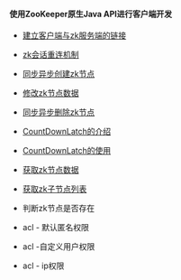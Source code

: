 #### 使用ZooKeeper原生Java API进行客户端开发

* [建立客户端与zk服务端的链接](<https://github.com/haoxiaoyong1014/zookeeperGuide/blob/master/zk-api/src/main/java/cn/haoxy/zk/api/demo/ZKConnect.java>)

* [zk会话重连机制](<https://github.com/haoxiaoyong1014/zookeeperGuide/blob/master/zk-api/src/main/java/cn/haoxy/zk/api/demo/ZKConnectSessionWatcher.java>)

* [同步异步创建zk节点](<https://github.com/haoxiaoyong1014/zookeeperGuide/blob/master/zk-api/src/main/java/cn/haoxy/zk/api/demo/ZKNodeCreate.java>)

* [修改zk节点数据](<https://github.com/haoxiaoyong1014/zookeeperGuide/blob/master/zk-api/src/main/java/cn/haoxy/zk/api/demo/ZKNodeUpdate.java>)

* [同步异步删除zk节点](<https://github.com/haoxiaoyong1014/zookeeperGuide/blob/master/zk-api/src/main/java/cn/haoxy/zk/api/demo/ZKNodeDelete.java>)

* [CountDownLatch的介绍]((https://github.com/haoxiaoyong1014/zookeeperGuide/blob/master/zk-api/CountDownLatch介绍.md))

* [CountDownLatch的使用](https://github.com/haoxiaoyong1014/zookeeperGuide/tree/master/zk-api/src/main/java/cn/haoxy/zk/api/countdown)

* [获取zk节点数据](<https://github.com/haoxiaoyong1014/zookeeperGuide/blob/master/zk-api/src/main/java/cn/haoxy/zk/api/demo/ZKGetNodeData.java>)

* [获取zk子节点列表](<https://github.com/haoxiaoyong1014/zookeeperGuide/blob/master/zk-api/src/main/java/cn/haoxy/zk/api/demo/ZKGetChildrenList.java>)

* 判断zk节点是否存在

* acl - 默认匿名权限

* acl -自定义用户权限

* acl - ip权限

  